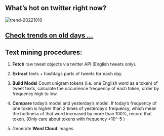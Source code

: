 ## What’s hot on twitter right now?

![trend-20221010][wordcloud]

[wordcloud]: https://raw.githubusercontent.com/xdqc/tweet-trend-everyday/master/word-cloud/trend-20221010.png?token=AF5V4P7ADR6KQBZ4CEDTNIK6AXRMU "trend-20221010"

## [Check trends on old days ...](https://github.com/xdqc/tweet-trend-everyday/tree/master/word-cloud)

## Text mining procedures:

1. **Fetch** raw tweet objects via twitter API (English tweets only).

2. **Extract** texts + hashtags parts of tweets for each day.

3. **Build Model** Count unigram tokens (i.e. one English word as a token) of tweet texts, calculate the occurrence frequency of each token, order by frequency high to low.

4. **Compare** today’s model and yesterday’s model. If today’s frequency of one token is higher than 2 times of yesterday’s frequency, which mean the hottiness of that word increased by more than 100%, record that token. (Only care about tokens with frequency >10^-5 )

5. Generate **Word Cloud** images.
